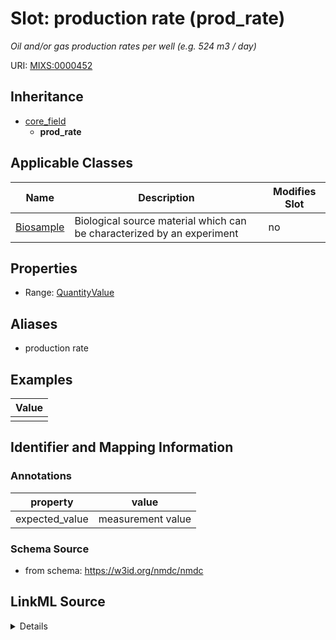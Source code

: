 # Slot: production rate (prod_rate)


_Oil and/or gas production rates per well (e.g. 524 m3 / day)_



URI: [MIXS:0000452](https://w3id.org/mixs/0000452)




## Inheritance

* [core_field](core_field.md)
    * **prod_rate**





## Applicable Classes

| Name | Description | Modifies Slot |
| --- | --- | --- |
[Biosample](Biosample.md) | Biological source material which can be characterized by an experiment |  no  |







## Properties

* Range: [QuantityValue](QuantityValue.md)



## Aliases


* production rate




## Examples

| Value |
| --- |
|  |

## Identifier and Mapping Information





### Annotations

| property | value |
| --- | --- |
| expected_value | measurement value || preferred_unit | cubic meter per day || occurrence | 1 |



### Schema Source


* from schema: https://w3id.org/nmdc/nmdc




## LinkML Source

<details>
```yaml
name: prod_rate
annotations:
  expected_value:
    tag: expected_value
    value: measurement value
  preferred_unit:
    tag: preferred_unit
    value: cubic meter per day
  occurrence:
    tag: occurrence
    value: '1'
description: Oil and/or gas production rates per well (e.g. 524 m3 / day)
title: production rate
examples:
- value: ''
from_schema: https://w3id.org/nmdc/nmdc
aliases:
- production rate
rank: 1000
is_a: core field
slot_uri: MIXS:0000452
multivalued: false
alias: prod_rate
domain_of:
- Biosample
range: QuantityValue

```
</details>